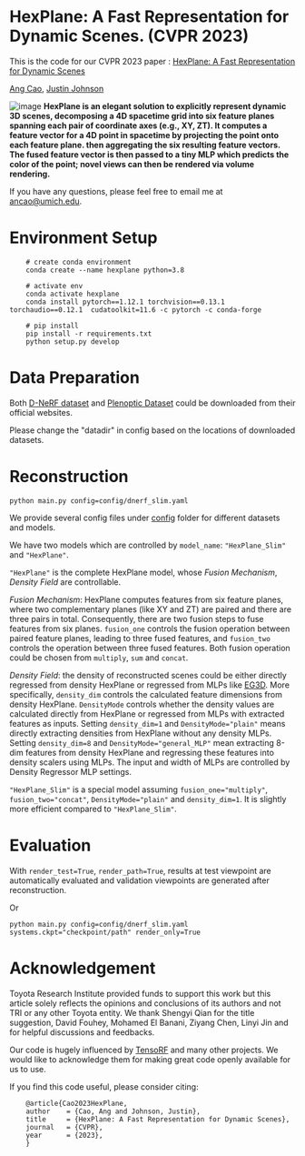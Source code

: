# HexPlane: A Fast Representation for Dynamic Scenes. (CVPR 2023)
This is the code for our CVPR 2023 paper :
[HexPlane: A Fast Representation for Dynamic Scenes](https://caoang327.github.io/HexPlane/)

[Ang Cao](https://caoang327.github.io),
[Justin Johnson](https://web.eecs.umich.edu/~justincj)

![image](docs/method.png)
**HexPlane is an elegant solution to explicitly represent dynamic 3D scenes, decomposing a 4D spacetime grid into six feature planes spanning each pair of coordinate axes (e.g., XY, ZT). It computes a feature vector for a 4D point in spacetime by projecting the point onto each feature plane. then aggregating the six resulting feature vectors. The fused feature vector is then passed to a tiny MLP which predicts the color of the point; novel views can then be rendered via volume rendering.** 

If you have any questions, please feel free to email me at ancao@umich.edu.

# Environment Setup
```
    # create conda environment
    conda create --name hexplane python=3.8
    
    # activate env
    conda activate hexplane
    conda install pytorch==1.12.1 torchvision==0.13.1 torchaudio==0.12.1  cudatoolkit=11.6 -c pytorch -c conda-forge

    # pip install 
    pip install -r requirements.txt
    python setup.py develop

```
# Data Preparation
Both [D-NeRF dataset](https://github.com/albertpumarola/D-NeRF)  and [Plenoptic Dataset](https://github.com/facebookresearch/Neural_3D_Video) could be downloaded from their official websites. 

Please change the "datadir" in config based on the locations of downloaded datasets.

# Reconstruction
```
python main.py config=config/dnerf_slim.yaml
```
We provide several config files under [config](./config/) folder for different datasets and models.

We have two models which are controlled by `model_name`: `"HexPlane_Slim"` and `"HexPlane"`.

`"HexPlane"` is the complete HexPlane model, whose *Fusion Mechanism*, *Density Field* are controllable. 

*Fusion Mechanism*: HexPlane computes features from six feature planes, where two complementary planes (like XY and ZT) are paired and there are three pairs in total. 
Consequently, there are two fusion steps to fuse features from six planes. 
`fusion_one` controls the fusion operation between paired feature planes, leading to three fused features, and `fusion_two` controls the operation between three fused features.
Both fusion operation could be chosen from `multiply`, `sum` and `concat`.

*Density Field*: the density of reconstructed scenes could be either directly regressed from density HexPlane or regressed from MLPs like [EG3D](https://nvlabs.github.io/eg3d/). More specifically, `density_dim` controls the calculated feature dimensions from density HexPlane. `DensityMode` controls whether the density values are calculated directly from HexPlane or regressed from MLPs with extracted features as inputs. 
Setting `density_dim=1` and `DensityMode="plain"` means directly extracting densities from HexPlane without any density MLPs.
Setting `density_dim=8` and `DensityMode="general_MLP"` mean extracting 8-dim features from density HexPlane and regressing these features into density scalers using MLPs. The input and width of MLPs are controlled by Density Regressor MLP settings.

`"HexPlane_Slim"` is a special model assuming `fusion_one="multiply"`, `fusion_two="concat"`,
`DensityMode="plain"`  and `density_dim=1`. It is slightly more efficient compared to `"HexPlane_Slim"`.

# Evaluation
With `render_test=True`, `render_path=True`, results at test viewpoint are automatically evaluated and validation viewpoints are generated after reconstruction.  

Or
```
python main.py config=config/dnerf_slim.yaml systems.ckpt="checkpoint/path" render_only=True
```


# Acknowledgement
Toyota Research Institute provided funds to support this work but this article solely reflects the opinions and conclusions of its authors and not TRI or any other Toyota entity. We thank Shengyi Qian for the title suggestion, David Fouhey, Mohamed El Banani, Ziyang Chen, Linyi Jin and for helpful discussions and feedbacks.

Our code is hugely influenced by [TensoRF](https://github.com/apchenstu/TensoRF) and many other projects.
We would like to acknowledge them for making great code openly available for us to use.



If you find this code useful, please consider citing:
```
    @article{Cao2023HexPlane,
    author    = {Cao, Ang and Johnson, Justin},
    title     = {HexPlane: A Fast Representation for Dynamic Scenes},
    journal   = {CVPR},
    year      = {2023},
    }
```
